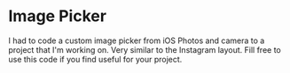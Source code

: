 # Image Picker

I had to code a custom image picker from iOS Photos and camera to a project that I'm working on. Very similar to the Instagram layout. Fill free to use this code if you find useful for your project.

